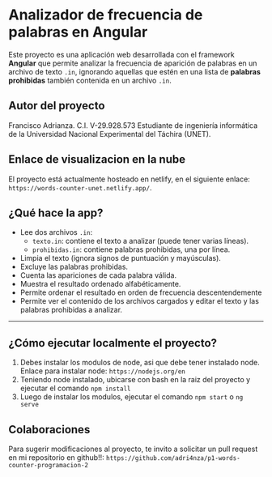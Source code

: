 # Analizador de frecuencia de palabras en Angular
Este proyecto es una aplicación web desarrollada con el framework **Angular** que permite analizar la frecuencia de aparición de palabras en un archivo de texto `.in`, ignorando aquellas que estén en una lista de **palabras prohibidas** también contenida en un archivo `.in`.

## Autor del proyecto
Francisco Adrianza. C.I. V-29.928.573
Estudiante de ingeniería informática de la Universidad Nacional Experimental del Táchira (UNET).

## Enlace de visualizacion en la nube
El proyecto está actualmente hosteado en netlify, en el siguiente enlace: `https://words-counter-unet.netlify.app/`.

## ¿Qué hace la app?

- Lee dos archivos `.in`:
  - `texto.in`: contiene el texto a analizar (puede tener varias líneas).
  - `prohibidas.in`: contiene palabras prohibidas, una por línea.
- Limpia el texto (ignora signos de puntuación y mayúsculas).
- Excluye las palabras prohibidas.
- Cuenta las apariciones de cada palabra válida.
- Muestra el resultado ordenado alfabéticamente.
- Permite ordenar el resultado en orden de frecuencia descentendemente
- Permite ver el contenido de los archivos cargados y editar el texto y las palabras prohibidas a analizar.
---

## ¿Cómo ejecutar localmente el proyecto?
1. Debes instalar los modulos de node, asi que debe tener instalado node. Enlace para instalar node: `https://nodejs.org/en`
2. Teniendo node instalado, ubicarse con bash en la raiz del proyecto y ejecutar el comando `npm install`
3. Luego de instalar los modulos, ejecutar el comando `npm start` o `ng serve`

## Colaboraciones
Para sugerir modificaciones al proyecto, te invito a solicitar un pull request en mi repositorio en github!!: `https://github.com/adri4nza/p1-words-counter-programacion-2`
